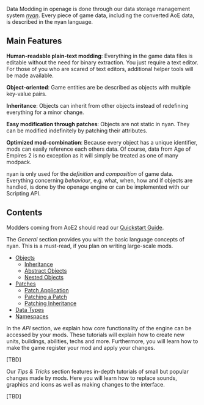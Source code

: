 Data Modding in openage is done through our data storage management system *[nyan](https://github.com/SFTtech/nyan)*. Every piece of game data, including the converted AoE data, is described in the nyan language.

## Main Features

**Human-readable plain-text modding**: Everything in the game data files is editable without the need for binary extraction. You just require a text editor. For those of you who are scared of text editors, additional helper tools will be made available.

**Object-oriented**: Game entities are be described as objects with multiple key-value pairs.

**Inheritance**: Objects can inherit from other objects instead of redefining everything for a minor change.

**Easy modification through patches**: Objects are not static in nyan. They can be modified indefinitely by patching their attributes.

**Optimized mod-combination**: Because every object has a unique identifier, mods can easily reference each others data. Of course, data from Age of Empires 2 is no exception as it will simply be treated as one of many modpack.

nyan is only used for the *definition* and *composition* of game data. Everything concerning *behaviour*, e.g. what, when, how and if objects are handled, is done by the openage engine or can be implemented with our Scripting API.

## Contents

Modders coming from AoE2 should read our [Quickstart Guide](quickstart-guide).

The *General* section provides you with the basic language concepts of nyan. This is a must-read, if you plan on writing large-scale mods.

* [Objects](Objects)
  * [Inheritance](https://github.com/SFTtech/openage/wiki/Objects#inheritance)
  * [Abstract Objects](https://github.com/SFTtech/openage/wiki/Objects#abstract-objects)
  * [Nested Objects](https://github.com/SFTtech/openage/wiki/Objects#nested-objects)
* [Patches](Patches)
  * [Patch Application](https://github.com/SFTtech/openage/wiki/Patches#applying-a-patch)
  * [Patching a Patch](https://github.com/SFTtech/openage/wiki/Patches#patching-a-patch)
  * [Patching Inheritance](https://github.com/SFTtech/openage/wiki/Patches#adding-inheritance)
* [Data Types](Data-Types)
* [Namespaces](Namespaces)

In the *API* section, we explain how core functionality of the engine can be accessed by your mods. These tutorials will explain how to create new units, buildings, abilities, techs and more. Furthermore, you will learn how to make the game register your mod and apply your changes.

[TBD]

Our *Tips & Tricks* section features in-depth tutorials of small but popular changes made by mods. Here you will learn how to replace sounds, graphics and icons as well as making changes to the interface.

[TBD]